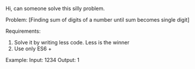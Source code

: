 Hi, can someone solve this silly problem.

Problem:
[Finding sum of digits of a number until sum becomes single digit]

Requirements:
1. Solve it by writing less code. Less is the winner
2. Use only ES6 +

Example: 
Input:  1234
Output: 1
